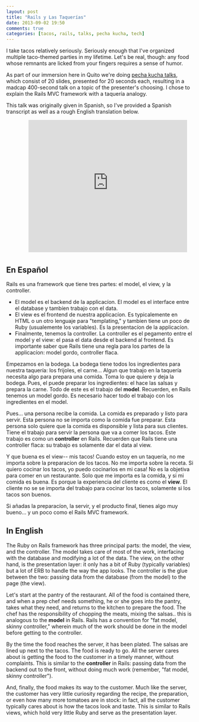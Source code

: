 ```yaml
---
layout: post
title: "Rails y Las Taquerías"
date: 2013-09-02 19:50
comments: true
categories: [tacos, rails, talks, pecha kucha, tech]
---
```

I take tacos relatively seriously. Seriously enough that I've organized multiple taco-themed parties in my lifetime.
Let's be real, though: any food whose remnants are licked from your fingers requires a
sense of humor.

As part of our immersion here in Quito we're doing [pecha kucha talks](www.pechakucha.org), which consist of 20 slides, presented for 20 seconds each,
resulting in a madcap 400-second talk on a topic of the presenter's choosing. I
chose to explain the Rails MVC framework with a taquería analogy.

This talk was originally given in Spanish, so I've provided a Spanish
transcript as well as a rough English translation below.

<iframe src="http://www.slideshare.net/slideshow/embed_code/25738957"
width="427" height="356" frameborder="0" marginwidth="0"
marginheight="0" scrolling="no" style="padding: 0 60px;border:none;margin-bottom:5px" allowfullscreen
webkitallowfullscreen mozallowfullscreen> </iframe> 

<!-- more -->
<h2>En Español</h2>
Rails es una framework que tiene tres partes: el model, el view, y la
controller.
<ul>
<li> El model es el backend de la applicacíon. El model es el interface
  entre el database y tambíen trabajo con el data.</li>
<li> El view es el frontend de nuestra applicacíon. Es typicalemente en
  HTML o un otro lenguaje para "templating," y tambíen tiene un poco de
 Ruby (usualemente los variables). Es la presentacíon de la
applicacíon.</li>
<li> Finalmente, tenemos la controller. La controller es el pegamento entre
  el model y el view: el pasa el data desde el backend al frontend. Es
importante saber que Rails tiene una regla para los partes de la
applicacíon: model gordo, controller flaca.</li>
</ul>

Empezamos en la bodega. La bodega tiene todos los ingredientes para
nuestra taquería: los frijoles, el carne... Algun que trabajo en la
taquería necesita algo para prepara una comida. Toma lo que quiere y
deja la bodega. Pues, el puede preparar los ingredientes: el hace las
salsas y prepara la carne. Todo de este es el trabajo del **model**.
Recuerden, en Rails tenemos un model gordo. Es necesario hacer todo el
trabajo con los ingredientes en el model. 

Pues... una persona recibe la comida. La comida es preparado y listo
para servir. Esta persona no se importa como la comida fue preparar.
Esta persona solo quiere que la comida es disponsible y lista para sus
clientes. Tiene el trabajo para servir la persona que va a comer los
tacos. Este trabajo es como un **controller** en Rails. Recuerden que
Rails tiene una controller flaca: su trabajo es solamente dar el data al
view. 

Y que buena es el view-- mis tacos! Cuando estoy en un taquería, no me
importa sobre la preparacíon de los tacos. No me importa sobre la
receta. Si quiero cocinar los tacos, yo puedo cocinarlos en mi casa! No
es la objetiva para comer en un restaurante. Solo que me importa es la
comida, y si mi comida es buena. Es porque la experiencia del cliente es
como el **view**. El cliente no se se importa del trabajo para cocinar los
tacos, solamente si los tacos son buenos.

Si añadas la preparacíon, la servir, y el producto final, tienes algo
muy bueno... y un poco como el Rails MVC framework.

<h2>In English</h2>
The Ruby on Rails framework has three principal parts: the model, the
view, and the controller. The model takes care of most of the work,
interfacing with the database and modifying a lot of the data. The view,
on the other hand, is the presentation layer: it only has a bit of Ruby
(typically variables) but a lot of ERB to handle the way the app looks.
The controller is the glue between the two: passing data from the
database (from the model) to the page (the view).

Let's start at the pantry of the restaurant. All of the food is
contained there, and when a prep chef needs something, he or she goes
into the pantry, takes what they need, and returns to the kitchen to
prepare the food. The chef has the responsibility of chopping the meats,
mixing the salsas.. this is analogous to the **model** in Rails. Rails has
a convention for "fat model, skinny controller," wherein much of the
work should be done in the model before getting to the controller.

By the time the food reaches the server, it has been plated. The salsas
are lined up next to the tacos. The food is ready to go. All the server
cares about is getting the food to the customer in a timely manner,
without complaints. This is similar to the **controller** in Rails:
passing data from the backend out to the front, without doing much work
(remember, "fat model, skinny controller").

And, finally, the food makes its way to the customer. Much like the
server, the customer has very little curiosity regarding the recipe, the
preparation, or even how many more tomatoes are in stock: in fact, all
the customer typically cares about is how the tacos look and taste. This
is similar to Rails views, which hold very little Ruby and serve as the
presentation layer.
